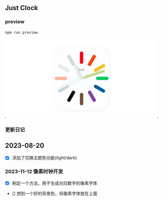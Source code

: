 ## Just Clock

### preview
``` shell
npm run preview
```

<img src="https://github.com/cairongquan/ColorWatch/blob/main/F0Zy3E7aIAEIyFG.jpeg?raw=true" style="text-align:center" />

### 更新日记
## 2023-08-20
- [x] 添加了切换主题色功能(light/dark)

### 2023-11-12 像素时钟开发
- [x] 制定一个方法，用于生成对应数字的像素字体
- [] 想到一个好的背景色，将像素字体放在上面
